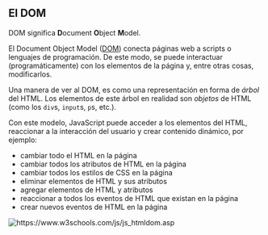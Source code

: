 ## El DOM

DOM significa **D**ocument **O**bject **M**odel.

El Document Object Model ([DOM](https://www.w3schools.com/js/js_htmldom.asp)) conecta páginas web a scripts o lenguajes de programación. De este modo, se puede interactuar (programáticamente) con los elementos de la página y, entre otras cosas, modificarlos.

Una manera de ver al DOM, es como una representación en forma de _árbol_ del HTML.
Los elementos de este árbol en realidad son _objetos_ de HTML (como los `div`s, `input`s, `p`s, etc.).

Con este modelo, JavaScript puede acceder a los elementos del HTML, reaccionar a la interacción del usuario y crear contenido dinámico, por ejemplo:
* cambiar todo el HTML en la página
* cambiar todos los atributos de HTML en la página
* cambiar todos los estilos de CSS en la página
* eliminar elementos de HTML y sus atributos
* agregar elementos de HTML y atributos
* reaccionar a todos los eventos de HTML que existan en la página
* crear nuevos eventos de HTML en la página

<img src="https://www.w3schools.com/js/pic_htmltree.gif" alt="https://www.w3schools.com/js/js_htmldom.asp"/>
